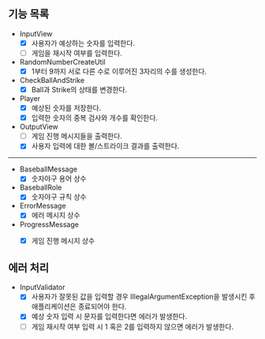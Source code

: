 ## 기능 목록

- InputView
  - [x] 사용자가 예상하는 숫자를 입력한다.
  - [ ] 게임을 재시작 여부를 입력한다.

- RandomNumberCreateUtil
  - [x] 1부터 9까지 서로 다른 수로 이루어진 3자리의 수를 생성한다.

- CheckBallAndStrike
  - [x] Ball과 Strike의 상태를 변경한다.

- Player
  - [x] 예상된 숫자를 저장한다.
  - [x] 입력한 숫자의 중복 검사와 개수를 확인한다.

- OutputView
  - [ ] 게임 진행 메시지들을 출력한다.
  - [x] 사용자 입력에 대한 볼/스트라이크 결과를 출력한다.
<hr>

- BaseballMessage
  - [x] 숫자야구 용어 상수
- BaseballRole
  - [x] 숫자야구 규칙 상수
- ErrorMessage
  - [x] 에러 메시지 상수
- ProgressMessage
  - [x] 게임 진행 메시지 상수


## 에러 처리
- InputValidator
  - [x] 사용자가 잘못된 값을 입력할 경우 IllegalArgumentException을
    발생시킨 후 애플리케이션은 종료되어야 한다.
  - [x] 예상 숫자 입력 시 문자를 입력한다면 에러가 발생한다.
  - [ ] 게임 재시작 여부 입력 시 1 혹은 2를 입력하지 않으면 에러가 발생한다. 